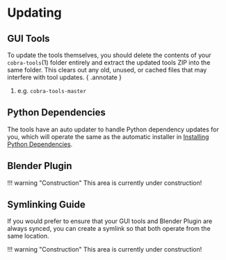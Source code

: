 
# Updating

## GUI Tools

To update the tools themselves, you should delete the contents of your `cobra-tools`(1) folder entirely and extract the updated tools ZIP into the same folder. This clears out any old, unused, or cached files that may interfere with tool updates.
{ .annotate }

1. e.g. `cobra-tools-master`

## Python Dependencies

The tools have an auto updater to handle Python dependency updates for you, which will operate the same as the automatic installer in [Installing Python Dependencies](Download.md#installing-python-dependencies).

## Blender Plugin

!!! warning "Construction"
    This area is currently under construction!

## Symlinking Guide

If you would prefer to ensure that your GUI tools and Blender Plugin are always synced, you can create a symlink so that both operate from the same location. 

!!! warning "Construction"
    This area is currently under construction!
